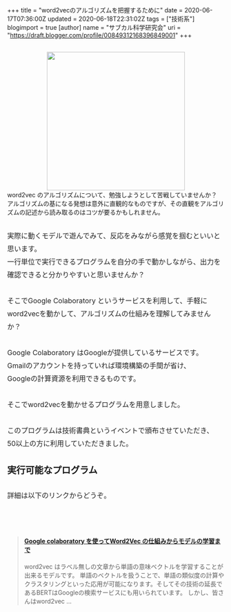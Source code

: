 +++
title = "word2vecのアルゴリズムを把握するために"
date = 2020-06-17T07:36:00Z
updated = 2020-06-18T22:31:02Z
tags = ["技術系"]
blogimport = true 
[author]
	name = "サブカル科学研究会"
	uri = "https://draft.blogger.com/profile/00849312168396849001"
+++

<p name="UHSLC" style="-webkit-text-size-adjust: 100%; box-sizing: inherit; caret-color: rgb(34, 34, 34); color: #222222; font-size: 16px; line-height: 30px; margin: 30px 0px; padding: 0px;"></p><div class="separator" style="clear: both; text-align: center;"><a href="https://1.bp.blogspot.com/-jk493l0cRu0/XurebGYeZHI/AAAAAAAAg7c/a0zNCAp-MP4OSr9a0fFhIiv-y8Cr-NdbQCK4BGAsYHg/s1920/30729925-02B8-4287-82F8-A8C6660E54C8.jpeg" style="margin-left: 1em; margin-right: 1em;"><img border="0" data-original-height="1280" data-original-width="1920" src="https://1.bp.blogspot.com/-jk493l0cRu0/XurebGYeZHI/AAAAAAAAg7c/a0zNCAp-MP4OSr9a0fFhIiv-y8Cr-NdbQCK4BGAsYHg/s320/30729925-02B8-4287-82F8-A8C6660E54C8.jpeg" width="320" /></a></div>word2vec のアルゴリズムについて、勉強しようとして苦戦していませんか？<br style="box-sizing: inherit; margin: 0px; padding: 0px;" />アルゴリズムの基になる発想は意外に直観的なものですが、その直観をアルゴリズムの記述から読み取るのはコツが要るかもしれません。<p></p><p name="DAUEJ" style="-webkit-text-size-adjust: 100%; box-sizing: inherit; caret-color: rgb(34, 34, 34); color: #222222; font-size: 16px; line-height: 30px; margin: 30px 0px; padding: 0px;">実際に動くモデルで遊んでみて、反応をみながら感覚を掴むといいと思います。<br style="box-sizing: inherit; margin: 0px; padding: 0px;" />一行単位で実行できるプログラムを自分の手で動かしながら、出力を確認できると分かりやすいと思いませんか？</p><p name="FkTiK" style="-webkit-text-size-adjust: 100%; box-sizing: inherit; caret-color: rgb(34, 34, 34); color: #222222; font-size: 16px; line-height: 30px; margin: 30px 0px; padding: 0px;">そこでGoogle Colaboratory というサービスを利用して、手軽にword2vecを動かして、アルゴリズムの仕組みを理解してみませんか？</p><p name="D5DKJ" style="-webkit-text-size-adjust: 100%; box-sizing: inherit; caret-color: rgb(34, 34, 34); color: #222222; font-size: 16px; line-height: 30px; margin: 30px 0px; padding: 0px;">Google Colaboratory はGoogleが提供しているサービスです。<br style="box-sizing: inherit; margin: 0px; padding: 0px;" />Gmailのアカウントを持っていれば環境構築の手間が省け、<br style="box-sizing: inherit; margin: 0px; padding: 0px;" />Googleの計算資源を利用できるものです。</p><p name="4TYZl" style="-webkit-text-size-adjust: 100%; box-sizing: inherit; caret-color: rgb(34, 34, 34); color: #222222; font-size: 16px; line-height: 30px; margin: 30px 0px; padding: 0px;">そこでword2vecを動かせるプログラムを用意しました。</p><p name="exJ8W" style="-webkit-text-size-adjust: 100%; box-sizing: inherit; caret-color: rgb(34, 34, 34); color: #222222; font-size: 16px; line-height: 30px; margin: 30px 0px; padding: 0px;">このプログラムは技術書典というイベントで頒布させていただき、<br style="box-sizing: inherit; margin: 0px; padding: 0px;" />50以上の方に利用していただきました。</p><h2 style="text-align: left;">実行可能なプログラム</h2><p name="X75dY" style="-webkit-text-size-adjust: 100%; box-sizing: inherit; caret-color: rgb(34, 34, 34); color: #222222; font-size: 16px; line-height: 30px; margin: 30px 0px; padding: 0px;">詳細は以下のリンクからどうぞ。</p><figure data-identifier="n28e98004d0d3" embedded-content-key="embed80535b66e4" embedded-service="note" name="4cOfG" style="-webkit-text-size-adjust: 100%; border-bottom-left-radius: 4px; border-bottom-right-radius: 4px; border-top-left-radius: 4px; border-top-right-radius: 4px; box-sizing: inherit; caret-color: rgb(34, 34, 34); color: #222222; font-size: 16px; margin: 30px auto; max-width: 500px; overflow: hidden; padding: 0px; position: relative; width: 343px;"><div data-name="embedContainer" style="box-sizing: inherit; margin: 0px; padding: 0px;"><div data-embed-service="note" style="box-sizing: inherit; margin: 0px; padding: 0px;"><br /></div></div></figure> <blockquote class="embedly-card"><h4><a href="https://www.subcul-science.com/2020/06/google-colaboratory-word2vec.html">Google colaboratory を使ってWord2Vec の仕組みからモデルの学習まで</a></h4><p>word2vec はラベル無しの文章から単語の意味ベクトルを学習することが出来るモデルです。 単語のベクトルを扱うことで、単語の類似度の計算やクラスタリングといった応用が可能になります。そしてその技術の延長であるBERTはGoogleの検索サービスにも用いられています。 しかし、皆さんはword2vec ...</p></blockquote> <script async="" charset="UTF-8" src="//cdn.embedly.com/widgets/platform.js"></script>
